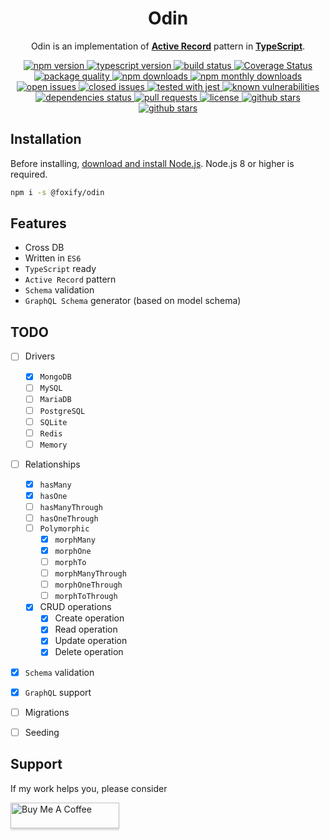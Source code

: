 <div align="center">
	<h1>Odin</h1>
	<p>Odin is an implementation of <a href="https://en.wikipedia.org/wiki/Active_record_pattern" target="_blank"><b>Active Record</b></a> pattern in <a href="https://typescriptlang.com" target="_blank"><b>TypeScript</b></a>.</p>
	<a href="https://www.npmjs.com/package/@foxify/odin" target="_blank">
	   <img src="https://img.shields.io/npm/v/@foxify/odin.svg" alt="npm version">
	</a>
	<a href="https://www.typescriptlang.org" target="_blank">
		<img src="https://img.shields.io/npm/types/@foxify/odin.svg" alt="typescript version">
	</a>
	<a href="https://travis-ci.com/foxifyjs/odin" target="_blank">
		<img src="https://api.travis-ci.com/foxifyjs/odin.svg?branch=master" alt="build status">
	</a>
	<a href='https://coveralls.io/github/foxifyjs/odin?branch=master'  target="_blank">
		<img src='https://coveralls.io/repos/github/foxifyjs/odin/badge.svg?branch=master' alt='Coverage Status'>
	</a>
	<a href="http://packagequality.com/#?package=@foxify/odin" target="_blank">
		<img src="http://npm.packagequality.com/shield/%40foxify%2Fodin.svg" alt="package quality">
	</a>
	<a href="https://www.npmjs.com/package/@foxify/odin" target="_blank">
		<img src="https://img.shields.io/npm/dt/@foxify/odin.svg" alt="npm downloads">
	</a>
	<a href="https://www.npmjs.com/package/@foxify/odin" target="_blank">
	   <img src="https://img.shields.io/npm/dm/@foxify/odin.svg" alt="npm monthly downloads">
	</a>
	<a href="https://github.com/foxifyjs/odin/issues?q=is%3Aopen+is%3Aissue" target="_blank">
		<img src="https://img.shields.io/github/issues-raw/foxifyjs/odin.svg" alt="open issues">
	</a>
	<a href="https://github.com/foxifyjs/odin/issues?q=is%3Aissue+is%3Aclosed" target="_blank">
		<img src="https://img.shields.io/github/issues-closed-raw/foxifyjs/odin.svg" alt="closed issues">
	</a>
	<a href="https://github.com/facebook/jest" target="_blank">
	   <img src="https://img.shields.io/badge/tested_with-jest-99424f.svg" alt="tested with jest">
	</a>
    <a href="https://snyk.io/test/github/foxifyjs/odin?targetFile=package.json" target="_blank">
		<img src="https://snyk.io/test/github/foxifyjs/odin/badge.svg?targetFile=package.json" alt="known vulnerabilities" data-canonical-src="https://snyk.io/test/github/foxifyjs/odin?targetFile=package.json" style="max-width:100%;">
	</a>
	<a href="https://david-dm.org/foxifyjs/odin" target="_blank">
		<img src="https://david-dm.org/foxifyjs/odin.svg" alt="dependencies status">
	</a>
	<a href="https://github.com/foxifyjs/odin/pulls" target="_blank">
		<img src="https://img.shields.io/badge/PRs-Welcome-brightgreen.svg" alt="pull requests">
	</a>
	<a href="https://github.com/foxifyjs/odin/blob/master/LICENSE" target="_blank">
		<img src="https://img.shields.io/github/license/foxifyjs/odin.svg" alt="license">
	</a>
	<a href="https://github.com/foxifyjs/odin" target="_blank">
		<img src="https://img.shields.io/github/stars/foxifyjs/odin.svg?style=social&label=Stars" alt="github stars">
	</a>
	<a href="https://github.com/foxifyjs/odin" target="_blank">
		<img src="https://img.shields.io/github/forks/foxifyjs/odin.svg?style=social&label=Fork" alt="github stars">
	</a>
	<br>
</div>


## Installation

Before installing, [download and install Node.js](https://nodejs.org/en/download).
Node.js 8 or higher is required.

```bash
npm i -s @foxify/odin
```


## Features

- Cross DB
- Written in `ES6`
- `TypeScript` ready
- `Active Record` pattern
- `Schema` validation
- `GraphQL Schema` generator (based on model schema)


## TODO

- [ ] Drivers
    - [x] `MongoDB`
    - [ ] `MySQL`
    - [ ] `MariaDB`
    - [ ] `PostgreSQL`
    - [ ] `SQLite`
    - [ ] `Redis`
    - [ ] `Memory`
- [ ] Relationships
    - [x] `hasMany`
    - [x] `hasOne`
    - [ ] `hasManyThrough`
    - [ ] `hasOneThrough`
    - [ ] `Polymorphic`
		- [x] `morphMany`
		- [x] `morphOne`
		- [ ] `morphTo`
		- [ ] `morphManyThrough`
		- [ ] `morphOneThrough`
		- [ ] `morphToThrough`
    - [x] CRUD operations
        - [x] Create operation
        - [x] Read operation
        - [x] Update operation
        - [x] Delete operation
- [x] `Schema` validation
- [x] `GraphQL` support
- [ ] Migrations
- [ ] Seeding


## Support

If my work helps you, please consider

<a href="https://www.buymeacoffee.com/ardalanamini" target="_blank">
	<img src="https://www.buymeacoffee.com/assets/img/custom_images/orange_img.png" alt="Buy Me A Coffee" style="height: 41px !important;width: 174px !important;box-shadow: 0px 3px 2px 0px rgba(190, 190, 190, 0.5) !important;-webkit-box-shadow: 0px 3px 2px 0px rgba(190, 190, 190, 0.5) !important;">
</a>
